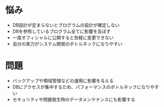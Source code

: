# 悩み
- DB設計が定まらないとプログラムの設計が確定しない
- DBを参照しているプログラム全てに影響を及ぼす
- 一度オフィシャルに公開すると気軽に変更できない
- 自分の実力がシステム開発のボトルネックになりやすい

# 問題
- バックアップや領域管理などの運用に影響を与える
- DBにアクセスが集中するため、パフォーマンスのボトルネックになりやすい
- セキュリティや問題発生時のデータメンテナンスにも影響する